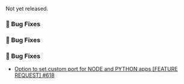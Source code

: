 Not yet released.

### 🐛 Bug Fixes
### 🐛 Bug Fixes
### 🐛 Bug Fixes
- [Option to set custom port for NODE and PYTHON apps [FEATURE REQUEST] #618](https://github.com/stefanpejcic/OpenPanel/issues/618)
